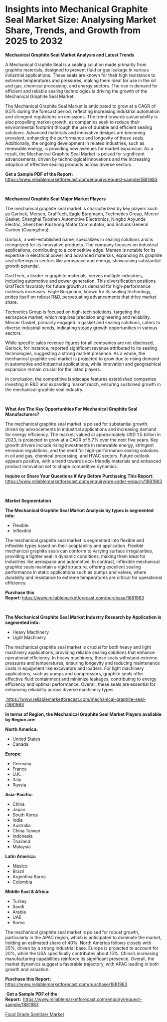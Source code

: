 <p><h1>Insights into Mechanical Graphite Seal Market Size: Analysing Market Share, Trends, and Growth from 2025 to 2032</h1></p><p><strong>Mechanical Graphite Seal Market Analysis and Latest Trends</strong></p>
<p><p>A Mechanical Graphite Seal is a sealing solution made primarily from graphite materials, designed to prevent fluid or gas leakage in various industrial applications. These seals are known for their high resistance to extreme temperatures and pressures, making them ideal for use in the oil and gas, chemical processing, and energy sectors. The rise in demand for efficient and reliable sealing technologies is driving the growth of the Mechanical Graphite Seal Market.</p><p>The Mechanical Graphite Seal Market is anticipated to grow at a CAGR of 9.5% during the forecast period, reflecting increasing industrial automation and stringent regulations on emissions. The trend towards sustainability is also propelling market growth, as companies seek to reduce their environmental footprint through the use of durable and efficient sealing solutions. Advanced materials and innovative designs are becoming prevalent, enhancing the performance and longevity of these seals. Additionally, the ongoing development in related industries, such as renewable energy, is providing new avenues for market expansion. As a result, the Mechanical Graphite Seal Market is poised for significant advancements, driven by technological innovations and the increasing adoption of effective sealing products across diverse sectors.</p></p>
<p><strong>Get a Sample PDF of the Report:&nbsp;</strong> <a href="https://www.reliablemarketforecast.com/enquiry/request-sample/1881983?utm_campaign=2190&utm_medium=2&utm_source=Github&utm_content=ia&utm_term=10022025&utm_id=mechanical-graphite-seal">https://www.reliablemarketforecast.com/enquiry/request-sample/1881983</a></p>
<p>&nbsp;</p>
<p><strong>Mechanical Graphite Seal Major Market Players</strong></p>
<p><p>The mechanical graphite seal market is characterized by key players such as Garlock, Mersen, GrafTech, Eagle Burgmann, Technetics Group, Mercer Gasket, Shanghai Tuoshen Automotive Electronics, Ningbo Aoyunde Electric, Shenzhen Kaizhong Motor Commutator, and Schunk General Carbon (Guangzhou). </p><p>Garlock, a well-established name, specializes in sealing solutions and is recognized for its innovative products. The company focuses on industrial applications, contributing to a competitive edge. Mersen is notable for its expertise in electrical power and advanced materials, expanding its graphite seal offerings in sectors like aerospace and energy, showcasing substantial growth potential.</p><p>GrafTech, a leader in graphite materials, serves multiple industries, including automotive and power generation. This diversification positions GrafTech favorably for future growth as demand for high-performance materials increases. Eagle Burgmann, known for its sealing technology, prides itself on robust R&D, perpetuating advancements that drive market share.</p><p>Technetics Group is focused on high-tech solutions, targeting the aerospace market, which requires precision engineering and reliability. Mercer Gasket, primarily engaged in gasket and sealing solutions, caters to diverse industrial needs, indicating steady growth opportunities in various sectors.</p><p>While specific sales revenue figures for all companies are not disclosed, Garlock, for instance, reported significant revenue attributed to its sealing technologies, suggesting a strong market presence. As a whole, the mechanical graphite seal market is projected to grow due to rising demand in automotive and industrial applications, while innovation and geographical expansion remain crucial for the listed players.</p><p>In conclusion, the competitive landscape features established companies investing in R&D and expanding market reach, ensuring sustained growth in the mechanical graphite seal industry.</p></p>
<p>&nbsp;</p>
<p><strong>What Are The Key Opportunities For Mechanical Graphite Seal Manufacturers?</strong></p>
<p><p>The mechanical graphite seal market is poised for substantial growth, driven by advancements in industrial applications and increasing demand for energy efficiency. The market, valued at approximately USD 1.5 billion in 2023, is projected to grow at a CAGR of 5.7% over the next five years. Key growth drivers include rising investments in renewable energy, stringent emission regulations, and the need for high-performance sealing solutions in oil and gas, chemical processing, and HVAC sectors. Future outlook appears positive, with a trend towards eco-friendly materials and enhanced product innovation set to shape competitive dynamics.</p></p>
<p><strong>Inquire or Share Your Questions If Any Before Purchasing This Report:</strong> <a href="https://www.reliablemarketforecast.com/enquiry/pre-order-enquiry/1881983?utm_campaign=2190&utm_medium=2&utm_source=Github&utm_content=ia&utm_term=10022025&utm_id=mechanical-graphite-seal">https://www.reliablemarketforecast.com/enquiry/pre-order-enquiry/1881983</a></p>
<p>&nbsp;</p>
<p><strong>Market Segmentation</strong></p>
<p><strong>The Mechanical Graphite Seal Market Analysis by types is segmented into:</strong></p>
<p><ul><li>Flexible</li><li>Inflexible</li></ul></p>
<p><p>The mechanical graphite seal market is segmented into flexible and inflexible types based on their adaptability and application. Flexible mechanical graphite seals can conform to varying surface irregularities, providing a tighter seal in dynamic conditions, making them ideal for industries like aerospace and automotive. In contrast, inflexible mechanical graphite seals maintain a rigid structure, offering excellent sealing performance in static applications such as pumps and valves, where durability and resistance to extreme temperatures are critical for operational efficiency.</p></p>
<p><strong>Purchase this Report:&nbsp;</strong><a href="https://www.reliablemarketforecast.com/purchase/1881983?utm_campaign=2190&utm_medium=2&utm_source=Github&utm_content=ia&utm_term=10022025&utm_id=mechanical-graphite-seal">https://www.reliablemarketforecast.com/purchase/1881983</a></p>
<p>&nbsp;</p>
<p><strong>The Mechanical Graphite Seal Market Industry Research by Application is segmented into:</strong></p>
<p><ul><li>Heavy Machinery</li><li>Light Machinery</li></ul></p>
<p><p>The mechanical graphite seal market is crucial for both heavy and light machinery applications, providing reliable sealing solutions that enhance operational efficiency. In heavy machinery, these seals withstand extreme pressures and temperatures, ensuring longevity and reducing maintenance costs in equipment like excavators and loaders. For light machinery applications, such as pumps and compressors, graphite seals offer effective fluid containment and minimize leakages, contributing to energy efficiency and optimal performance. Overall, these seals are essential for enhancing reliability across diverse machinery types.</p></p>
<p><a href="https://www.reliablemarketforecast.com/mechanical-graphite-seal-r1881983?utm_campaign=2190&utm_medium=2&utm_source=Github&utm_content=ia&utm_term=10022025&utm_id=mechanical-graphite-seal">&nbsp;https://www.reliablemarketforecast.com/mechanical-graphite-seal-r1881983</a></p>
<p><strong>In terms of Region, the Mechanical Graphite Seal Market Players available by Region are:</strong></p>
<p>
    <p> <strong> North America: </strong>
        <ul>
            <li>United States</li>
            <li>Canada</li>
        </ul>
        </p> 
    <p> <strong> Europe: </strong>
        <ul>
            <li>Germany</li>
            <li>France</li>
            <li>U.K.</li>
            <li>Italy</li>
            <li>Russia</li>
        </ul>
        </p> 
    <p> <strong> Asia-Pacific: </strong>
        <ul>
            <li>China</li>
            <li>Japan</li>
            <li>South Korea</li>
            <li>India</li>
            <li>Australia</li>
            <li>China Taiwan</li>
            <li>Indonesia</li>
            <li>Thailand</li>
            <li>Malaysia</li>
        </ul>
        </p> 
    <p> <strong> Latin America: </strong>
        <ul>
            <li>Mexico</li>
            <li>Brazil</li>
            <li>Argentina Korea</li>
            <li>Colombia</li>
        </ul>
        </p> 
    <p> <strong> Middle East & Africa: </strong>
        <ul>
            <li>Turkey</li>
            <li>Saudi</li>
            <li>Arabia</li>
            <li>UAE</li>
            <li>Korea</li>
        </ul>
    </p>
    </p>
<p><p>The mechanical graphite seal market is poised for robust growth, particularly in the APAC region, which is anticipated to dominate the market, holding an estimated share of 40%. North America follows closely with 25%, driven by a strong industrial base. Europe is projected to account for 20%, while the USA specifically contributes about 15%. China’s increasing manufacturing capabilities reinforce its significant presence. Overall, the market dynamics suggest a favorable trajectory, with APAC leading in both growth and valuation.</p></p>
<p><strong>Purchase this Report: </strong><a href="https://www.reliablemarketforecast.com/purchase/1881983?utm_campaign=2190&utm_medium=2&utm_source=Github&utm_content=ia&utm_term=10022025&utm_id=mechanical-graphite-seal">https://www.reliablemarketforecast.com/purchase/1881983</a></p>
<p>&nbsp;<strong>Get a Sample PDF of the Report:&nbsp;&nbsp;</strong><a href="https://www.reliablemarketforecast.com/enquiry/request-sample/1881983?utm_campaign=2190&utm_medium=2&utm_source=Github&utm_content=ia&utm_term=10022025&utm_id=mechanical-graphite-seal">https://www.reliablemarketforecast.com/enquiry/request-sample/1881983</a></p>
<p><strong></strong></p>
<p><p><a href="https://github.com/gullattedenna/Market-Research-Report-List-1/blob/main/food-grade-sanitizer-market.md?utm_campaign=2190&utm_medium=2&utm_source=Github&utm_content=ia&utm_term=10022025&utm_id=mechanical-graphite-seal">Food Grade Sanitizer Market</a></p></p>